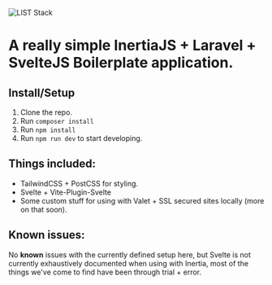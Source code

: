 ![LIST Stack](https://repository-images.githubusercontent.com/625840557/afab842f-811c-42ea-8065-ddd745a8f9da)

# A really simple InertiaJS + Laravel + SvelteJS Boilerplate application.

## Install/Setup

1. Clone the repo.
2. Run `composer install`
3. Run `npm install`
4. Run `npm run dev` to start developing.

## Things included:

- TailwindCSS + PostCSS for styling.
- Svelte + Vite-Plugin-Svelte
- Some custom stuff for using with Valet + SSL secured sites locally (more on that soon).

## Known issues:

No **known** issues with the currently defined setup here, but Svelte is not currently exhaustively documented when using with Inertia, most of the things we've come to find have been through trial + error.
